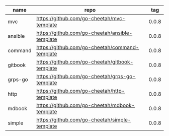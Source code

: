 |name|repo|tag|
|---|---|---|
|mvc|https://github.com/go-cheetah/mvc-template|0.0.8|
|ansible|https://github.com/go-cheetah/ansible-template|0.0.8|
|command|https://github.com/go-cheetah/command-template|0.0.8|
|gitbook|https://github.com/go-cheetah/gitbook-template|0.0.8|
|grps-go|https://github.com/go-cheetah/grps-go-template|0.0.8|
|http|https://github.com/go-cheetah/http-template|0.0.8|
|mdbook|https://github.com/go-cheetah/mdbook-template|0.0.8|
|simple|https://github.com/go-cheetah/simple-template|0.0.8|
